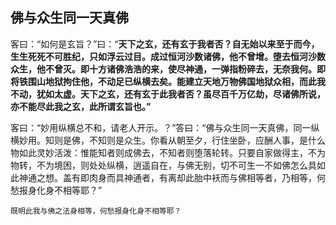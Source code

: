 ## 佛与众生同一天真佛

客曰：“如何是玄旨？”曰：“**天下之玄，还有玄于我者否？自无始以来至于而今，生生死死不可胜纪，只如浮云过目。成过恒河沙数诸佛，他不曾增。堕去恒河沙数众生，他不曾灭。即十方诸佛浩浩的来，使尽神通，一弹指粉碎去，无奈我何。即将铁围山地狱拘住他，不动足已纵横去矣。能建立天地万物佛国地狱众相，而此我不动，犹如太虚。天下之玄，还有玄于此我者否？虽尽百千万亿劫，尽诸佛所说，亦不能尽此我之玄，此所谓玄旨也。”**

客曰：“妙用纵横总不和，请老人开示。？”答曰：“佛与众生同一天真佛，同一纵横妙用。知则是佛，不知则是众生。你看从朝至夕，行住坐卧，应酬人事，是什么物如此灵妙活泼：惟能知者则成佛去，不知者则堕落轮转。只要自家做得主，不为物转，不为境困，则处处纵横，逍遥自在，与佛无别，切不可生一不如佛怎么具如此神通之想。盖有即肉身而具神通者，有离却此胎中袄而与佛相等者，乃相等，何愁报身化身不相等耶？”

```yang
既明此我与佛之法身相等，何愁报身化身不相等耶？
```
